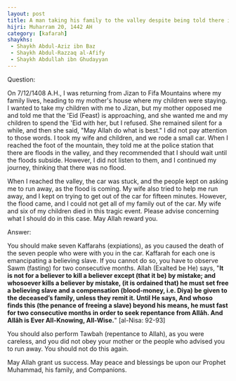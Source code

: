 ```yaml
---
layout: post
title: A man taking his family to the valley despite being told there is a flood and they all died as a result
hijri: Muharram 20, 1442 AH
category: [kafarah]
shaykhs:
 - Shaykh Abdul-Aziz ibn Baz
 - Shaykh Abdul-Razzaq al-Afify
 - Shaykh Abdullah ibn Ghudayyan
---
```


Question: 

On 7/12/1408 A.H., I was returning from Jizan to Fifa Mountains where my family lives, heading to my mother's house where my children were staying. I wanted to take my children with me to Jizan, but my mother opposed me and told me that the 'Eid (Feast) is approaching, and she wanted me and my children to spend the 'Eid with her, but I refused. She remained silent for a while, and then she said, "May Allah do what is best." I did not pay attention to those words. I took my wife and children, and we rode a small car. When I reached the foot of the mountain, they told me at the police station that there are floods in the valley, and they recommended that I should wait until the floods subside. However, I did not listen to them, and I continued my journey, thinking that there was no flood. 

When I reached the valley, the car was stuck, and the people kept on asking me to run away, as the flood is coming. My wife also tried to help me run away, and I kept on trying to get out of the car for fifteen minutes. However, the flood came, and I could not get all of my family out of the car. My wife and six of my children died in this tragic event. Please advise concerning what I should do in this case. May Allah reward you.

Answer: 

You should make seven Kaffarahs (expiations), as you caused the death of the seven people who were with you in the car. Kaffarah for each one is emancipating a believing slave. If you cannot do so, you have to observe Sawm (fasting) for two consecutive months. Allah (Exalted be He) says, "**It is not for a believer to kill a believer except (that it be) by mistake; and whosoever kills a believer by mistake, (it is ordained that) he must set free a believing slave and a compensation (blood-money, i.e. Diya) be given to the deceased’s family, unless they remit it. Until He says, And whoso finds this (the penance of freeing a slave) beyond his means, he must fast for two consecutive months in order to seek repentance from Allâh. And Allâh is Ever All-Knowing, All-Wise.**" [al-Nisa: 92-93]

You should also perform Tawbah (repentance to Allah), as you were careless, and you did not obey your mother or the people who advised you to run away. You should not do this again.

May Allah grant us success. May peace and blessings be upon our Prophet Muhammad, his family, and Companions.
